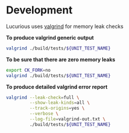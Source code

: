 # Development

Lucurious uses [valgrind](http://valgrind.org/) for memory leak checks

**To produce valgrind generic output**
```bash
valgrind ./build/tests/${UNIT_TEST_NAME}
```

**To be sure that there are zero memory leaks**
```bash
export CK_FORK=no
valgrind ./build/tests/${UNIT_TEST_NAME}
```

**To produce detailed valgrind error report**
```bash
valgrind --leak-check=full \
         --show-leak-kinds=all \
         --track-origins=yes \
         --verbose \
         --log-file=valgrind-out.txt \
         ./build/tests/${UNIT_TEST_NAME}
```
